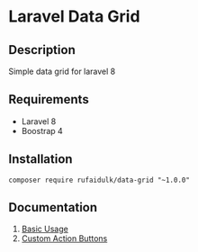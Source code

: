# Laravel Data Grid
## Description
Simple data grid for laravel 8 
## Requirements
- Laravel 8
- Boostrap 4

## Installation
``composer require rufaidulk/data-grid "~1.0.0"``
## Documentation
1. [Basic Usage](https://github.com/rufaidulk/data-grid/blob/main/docs/BasicUsage.md)
1. [Custom Action Buttons](https://github.com/rufaidulk/data-grid/blob/main/docs/CustomActionButtons.md)
